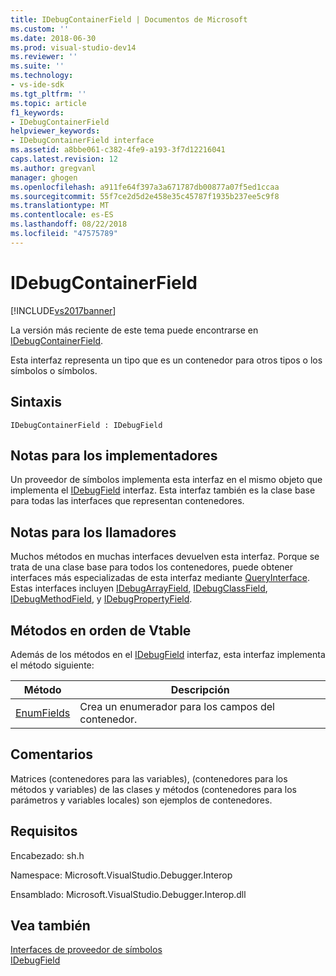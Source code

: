 ```yaml
---
title: IDebugContainerField | Documentos de Microsoft
ms.custom: ''
ms.date: 2018-06-30
ms.prod: visual-studio-dev14
ms.reviewer: ''
ms.suite: ''
ms.technology:
- vs-ide-sdk
ms.tgt_pltfrm: ''
ms.topic: article
f1_keywords:
- IDebugContainerField
helpviewer_keywords:
- IDebugContainerField interface
ms.assetid: a8bbe061-c382-4fe9-a193-3f7d12216041
caps.latest.revision: 12
ms.author: gregvanl
manager: ghogen
ms.openlocfilehash: a911fe64f397a3a671787db00877a07f5ed1ccaa
ms.sourcegitcommit: 55f7ce2d5d2e458e35c45787f1935b237ee5c9f8
ms.translationtype: MT
ms.contentlocale: es-ES
ms.lasthandoff: 08/22/2018
ms.locfileid: "47575789"
---
```

# <a name="idebugcontainerfield"></a>IDebugContainerField
[!INCLUDE[vs2017banner](../../../includes/vs2017banner.md)]

La versión más reciente de este tema puede encontrarse en [IDebugContainerField](https://docs.microsoft.com/visualstudio/extensibility/debugger/reference/idebugcontainerfield).  
  
Esta interfaz representa un tipo que es un contenedor para otros tipos o los símbolos o símbolos.  
  
## <a name="syntax"></a>Sintaxis  
  
```  
IDebugContainerField : IDebugField  
```  
  
## <a name="notes-for-implementers"></a>Notas para los implementadores  
 Un proveedor de símbolos implementa esta interfaz en el mismo objeto que implementa el [IDebugField](../../../extensibility/debugger/reference/idebugfield.md) interfaz. Esta interfaz también es la clase base para todas las interfaces que representan contenedores.  
  
## <a name="notes-for-callers"></a>Notas para los llamadores  
 Muchos métodos en muchas interfaces devuelven esta interfaz. Porque se trata de una clase base para todos los contenedores, puede obtener interfaces más especializadas de esta interfaz mediante [QueryInterface](http://msdn.microsoft.com/library/62fce95e-aafa-4187-b50b-e6611b74c3b3). Estas interfaces incluyen [IDebugArrayField](../../../extensibility/debugger/reference/idebugarrayfield.md), [IDebugClassField](../../../extensibility/debugger/reference/idebugclassfield.md), [IDebugMethodField](../../../extensibility/debugger/reference/idebugmethodfield.md), y [IDebugPropertyField](../../../extensibility/debugger/reference/idebugpropertyfield.md).  
  
## <a name="methods-in-vtable-order"></a>Métodos en orden de Vtable  
 Además de los métodos en el [IDebugField](../../../extensibility/debugger/reference/idebugfield.md) interfaz, esta interfaz implementa el método siguiente:  
  
|Método|Descripción|  
|------------|-----------------|  
|[EnumFields](../../../extensibility/debugger/reference/idebugcontainerfield-enumfields.md)|Crea un enumerador para los campos del contenedor.|  
  
## <a name="remarks"></a>Comentarios  
 Matrices (contenedores para las variables), (contenedores para los métodos y variables) de las clases y métodos (contenedores para los parámetros y variables locales) son ejemplos de contenedores.  
  
## <a name="requirements"></a>Requisitos  
 Encabezado: sh.h  
  
 Namespace: Microsoft.VisualStudio.Debugger.Interop  
  
 Ensamblado: Microsoft.VisualStudio.Debugger.Interop.dll  
  
## <a name="see-also"></a>Vea también  
 [Interfaces de proveedor de símbolos](../../../extensibility/debugger/reference/symbol-provider-interfaces.md)   
 [IDebugField](../../../extensibility/debugger/reference/idebugfield.md)

